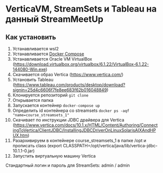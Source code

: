 # VerticaVM, StreamSets и Tableau на данный StreamMeetUp
## Как установить

1. Устанавливается wsl2
2. Устанавливается [Docker Compose](https://docs.docker.com/compose/install/)
3. Устанавливается Oracle VM VirtualBox (https://download.virtualbox.org/virtualbox/6.1.22/VirtualBox-6.1.22-144080-Win.exe)
4. Скачивается образ Vertica (https://www.vertica.com/)
5. Установить Tableau (https://www.tableau.com/products/desktop/download?signin=25d4c6606f7fe8ee683f62b016048849)
6. Клонируется репозиторий `git clone`
7. Открывается папка
8. Запускается контейнер `docker-compose up`
9. Определить id контейнера со streamsets `docker ps -aqf "name=course_streamsets_1"`
10. Скачивает по инструкции JDBC драйвера для Vertica (https://www.vertica.com/docs/10.1.x/HTML/Content/Authoring/ConnectingToVertica/ClientJDBC/InstallingJDBCDriverOnLinuxSolarisAIXAndHPUX.htm)
11. Разархивируем в контейнере course_streamsets_1 в папке /opt и прописать class (export CLASSPATH=/opt/vertica/java/lib/vertica-jdbc-10.1.1-0.jar)
12. Запустить виртуальную машину Vertica 


Стандартный логин и пароль для StreamSets: admin / admin


